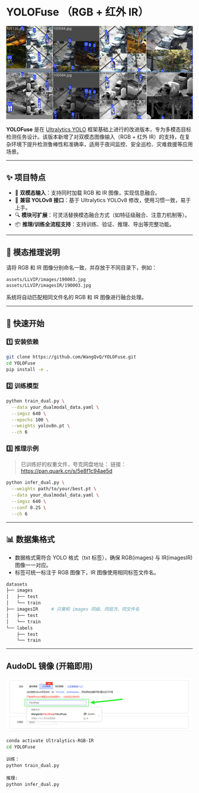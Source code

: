 

# YOLOFuse （RGB + 红外 IR）

<p align="center">
  <img src="examples/Images/rgbir.png" alt="alt text" />
</p>

**YOLOFuse** 是在 [Ultralytics YOLO](https://github.com/ultralytics/ultralytics) 框架基础上进行的改进版本，专为多模态目标检测任务设计。该版本新增了对双模态图像输入（RGB + 红外 IR）的支持，在复杂环境下提升检测鲁棒性和准确率，适用于夜间监控、安全巡检、灾难救援等应用场景。

---

## ✨ 项目特点

* 🚀 **双模态输入**：支持同时加载 RGB 和 IR 图像，实现信息融合。
* 🔧 **兼容 YOLOv8 接口**：基于 Ultralytics YOLOv8 修改，使用习惯一致，易于上手。
* 🔍 **模块可扩展**：可灵活替换模态融合方式（如特征级融合、注意力机制等）。
* 📦 **推理/训练全流程支持**：支持训练、验证、推理、导出等完整功能。

---


## 🧩 模态推理说明

请将 RGB 和 IR 图像分别命名一致，并存放于不同目录下，例如：

```
assets/LLVIP/images/190003.jpg
assets/LLVIP/imagesIR/190003.jpg
```

系统将自动匹配相同文件名的 RGB 和 IR 图像进行融合处理。

---

## 🚀 快速开始

### 1️⃣ 安装依赖

```bash
git clone https://github.com/WangQvQ/YOLOFuse.git
cd YOLOFuse
pip install -e .
```

### 2️⃣ 训练模型

```bash
python train_dual.py \
  --data your_dualmodal_data.yaml \
  --imgsz 640 \
  --epochs 100 \
  --weights yolov8n.pt \
  --ch 6
```

### 3️⃣ 推理示例

> 已训练好的权重文件，夸克网盘地址：
> 链接：https://pan.quark.cn/s/5e8f1c94ae5d


```bash
python infer_dual.py \
  --weights path/to/your/best.pt \
  --data your_dualmodal_data.yaml \
  --imgsz 640 \
  --conf 0.25 \
  --ch 6
```

---

## 📊 数据集格式

* 数据格式需符合 YOLO 格式（txt 标签），确保 RGB(images) 与 IR(imagesIR) 图像一一对应。
* 标签可统一标注于 RGB 图像下，IR 图像使用相同标签文件名。

```bash
datasets
├── images
│   ├── test
│   └── train
├── imagesIR     # 只需和 images 同级、同层次、同文件名
│   ├── test
│   └── train
└── labels
    ├── test
    └── train
```

---


## AudoDL 镜像 (开箱即用)

<p align="center">
  <img src="examples/Images/autodl.png" alt="alt text" />
</p>

```bash
conda activate Ultralytics-RGB-IR
cd YOLOFuse

训练：
python train_dual.py

推理:
python infer_dual.py
```